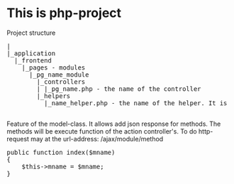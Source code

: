 # This is php-project

Project structure
<pre>
|
|_application
  |_frontend
    |_pages - modules
      |_pg_name_module
        |_controllers
        | |_pg_name.php - the name of the controller
        |_helpers
          |_name_helper.php - the name of the helper. It is JS-file. The file starts with this codes: <script src="good.js"></script>
      

</pre>

Feature of the model-class. It allows add json response for methods. The methods will be execute function of the action controller's. To do http-request may at the url-address: /ajax/module/method
<pre>
public function index($mname)
{
    $this->mname = $mname;
}
</pre>
